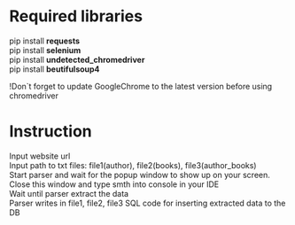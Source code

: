 # Required libraries

pip install **requests**<br />
pip install **selenium**<br />
pip install **undetected_chromedriver**<br />
pip install **beutifulsoup4**<br />

!Don`t forget to update GoogleChrome to the latest version before using chromedriver

# Instruction

Input website url<br />
Input path to txt files: file1(author), file2(books), file3(author_books)<br />
Start parser and wait for the popup window to show up on your screen. Close this window and type smth into console in your IDE<br />
Wait until parser extract the data<br />
Parser writes in file1, file2, file3 SQL code for inserting extracted data to the DB<br />
